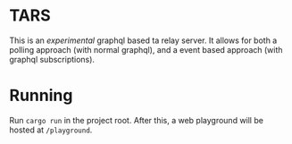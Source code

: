 # TARS
This is an *experimental* graphql based ta relay server.
It allows for both a polling approach (with normal graphql), and a event based approach (with graphql subscriptions).

# Running
Run `cargo run` in the project root. After this, a web playground will be hosted at `/playground`.
